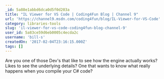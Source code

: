 ```yaml
---
_id: 5a88e1abbd6dca0d5f0d203a
title: "IL Viewer for VS Code | Coding4Fun Blog | Channel 9"
url: 'https://channel9.msdn.com/coding4fun/blog/IL-Viewer-for-VS-Code'
category: libraries-tools
slug: 'il-viewer-for-vs-code-coding4fun-blog-channel-9'
user_id: 5a83ce59d6eb0005c4ecda2c
username: 'bill-s'
createdOn: '2017-02-04T23:16:15.000Z'
tags: []
---
```


Are you one of those Dev's that like to see how the engine actually works? Likes to see the underlying details? One that wants to know what really happens when you compile your C# code?
